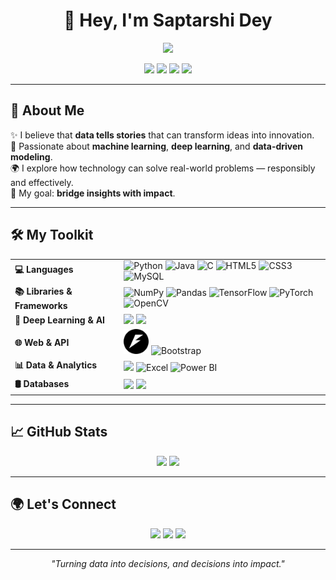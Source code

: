 
<h1 align="center">👋 Hey, I'm Saptarshi Dey</h1>

<p align="center">
  <img src="https://readme-typing-svg.herokuapp.com?font=Fira+Code&size=22&pause=1000&center=true&vCenter=true&width=600&lines=👨‍💻+Data+Analyst;🤖+Machine+Learning+Explorer;📊+Storyteller+through+Data" />
</p>

<p align="center">
  <a href="mailto:saptarshidey2120@gmail.com"><img src="https://img.shields.io/badge/Gmail-D14836?style=for-the-badge&logo=gmail&logoColor=white"/></a>
  <a href="https://linkedin.com/in/saptarshi2120"><img src="https://img.shields.io/badge/LinkedIn-0A66C2?style=for-the-badge&logo=linkedin&logoColor=white"/></a>
  <a href="https://saptarshi123.netlify.app"><img src="https://img.shields.io/badge/Portfolio-121212?style=for-the-badge&logo=firefox-browser&logoColor=white"/></a>
  <a href="https://github.com/Saptarshi2120"><img src="https://img.shields.io/badge/GitHub-100000?style=for-the-badge&logo=github&logoColor=white"/></a>
</p>


---

## 🧠 About Me

✨ I believe that <strong>data tells stories</strong> that can transform ideas into innovation.  
🧩 Passionate about <strong>machine learning</strong>, <strong>deep learning</strong>, and <strong>data-driven modeling</strong>.  
🌍 I explore how technology can solve real-world problems — responsibly and effectively.  
🎯 My goal: <strong>bridge insights with impact</strong>.

---

## 🛠️ My Toolkit

<table>
  <tr>
    <td><strong>💻 Languages</strong></td>
    <td>
      <img src="https://cdn.jsdelivr.net/gh/devicons/devicon/icons/python/python-original.svg" width="40" title="Python"/>
      <img src="https://cdn.jsdelivr.net/gh/devicons/devicon/icons/java/java-original.svg" width="40" title="Java"/>
      <img src="https://cdn.jsdelivr.net/gh/devicons/devicon/icons/c/c-original.svg" width="40" title="C"/>
      <img src="https://cdn.jsdelivr.net/gh/devicons/devicon/icons/html5/html5-original.svg" width="40" title="HTML5"/>
      <img src="https://cdn.jsdelivr.net/gh/devicons/devicon/icons/css3/css3-original.svg" width="40" title="CSS3"/>
      <img src="https://cdn.jsdelivr.net/gh/devicons/devicon/icons/mysql/mysql-original.svg" width="40" title="MySQL"/>
    </td>
  </tr>
  <tr>
    <td><strong>📚 Libraries & Frameworks</strong></td>
    <td>
      <img src="https://cdn.jsdelivr.net/gh/devicons/devicon/icons/numpy/numpy-original.svg" width="40" title="NumPy"/>
      <img src="https://cdn.jsdelivr.net/gh/devicons/devicon/icons/pandas/pandas-original.svg" width="40" title="Pandas"/>
      <img src="https://cdn.jsdelivr.net/gh/devicons/devicon/icons/tensorflow/tensorflow-original.svg" width="40" title="TensorFlow"/>
      <img src="https://cdn.jsdelivr.net/gh/devicons/devicon/icons/pytorch/pytorch-original.svg" width="40" title="PyTorch"/>
      <img src="https://cdn.jsdelivr.net/gh/devicons/devicon/icons/opencv/opencv-original.svg" width="40" title="OpenCV"/>
    </td>
  </tr>
  <tr>
    <td><strong>🧠 Deep Learning & AI</strong></td>
    <td>
      <img src="https://cdn.jsdelivr.net/gh/devicons/devicon/icons/tensorflow/tensorflow-original.svg" width="40"/>
      <img src="https://cdn.jsdelivr.net/gh/devicons/devicon/icons/pytorch/pytorch-original.svg" width="40"/>
    </td>
  </tr>
  <tr>
    <td><strong>🌐 Web & API</strong></td>
    <td>
      <img src="https://raw.githubusercontent.com/simple-icons/simple-icons/develop/icons/fastapi.svg" width="40" title="FastAPI"/>
      <img src="https://cdn.jsdelivr.net/gh/devicons/devicon/icons/bootstrap/bootstrap-original.svg" width="40" title="Bootstrap"/>
    </td>
  </tr>
  <tr>
    <td><strong>📊 Data & Analytics</strong></td>
    <td>
      <img src="https://cdn.jsdelivr.net/gh/devicons/devicon/icons/python/python-original.svg" width="40"/>
      <img src="https://img.icons8.com/color/48/microsoft-excel-2019--v1.png" width="40" title="Excel"/>
      <img src="https://img.icons8.com/color/48/power-bi.png" width="40" title="Power BI"/>
    </td>
  </tr>
  <tr>
    <td><strong>🛢️ Databases</strong></td>
    <td>
      <img src="https://cdn.jsdelivr.net/gh/devicons/devicon/icons/mongodb/mongodb-original.svg" width="40"/>
      <img src="https://cdn.jsdelivr.net/gh/devicons/devicon/icons/postgresql/postgresql-original.svg" width="40"/>
    </td>
  </tr>
</table>

---

## 📈 GitHub Stats

<p align="center">
  <img src="https://github-readme-stats.vercel.app/api?username=Saptarshi2120&show_icons=true&theme=gruvbox" width="49%" />
  <img src="https://github-readme-streak-stats.herokuapp.com/?user=Saptarshi2120&theme=gruvbox" width="49%" />
</p>

---

## 🌍 Let's Connect

<p align="center">
  <a href="https://linkedin.com/in/saptarshi2120"><img src="https://img.shields.io/badge/LinkedIn-blue?style=for-the-badge&logo=linkedin" /></a>
  <a href="https://saptarshi123.netlify.app"><img src="https://img.shields.io/badge/Portfolio-website-blueviolet?style=for-the-badge&logo=google-chrome" /></a>
  <a href="mailto:saptarshidey2120@gmail.com"><img src="https://img.shields.io/badge/Email-D14836?style=for-the-badge&logo=gmail&logoColor=white" /></a>
</p>

---

<p align="center"><em>"Turning data into decisions, and decisions into impact."</em></p>
